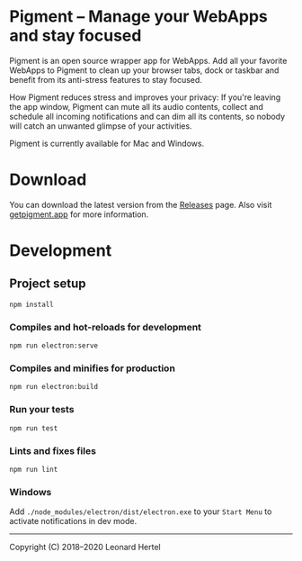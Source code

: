 # Pigment – Manage your WebApps and stay focused

Pigment is an open source wrapper app for WebApps. Add all your favorite WebApps to Pigment to clean up your browser tabs, dock or taskbar and benefit from its anti-stress features to stay focused.

How Pigment reduces stress and improves your privacy: If you're leaving the app window, Pigment can mute all its audio contents, collect and schedule all incoming notifications and can dim all its contents, so nobody will catch an unwanted glimpse of your activities.

Pigment is currently available for Mac and Windows.

# Download

You can download the latest version from the [Releases](https://github.com/pigmentapp/pigment/releases/latest) page. Also visit [getpigment.app](https://getpigment.app) for more information.

# Development

## Project setup
```
npm install
```

### Compiles and hot-reloads for development
```
npm run electron:serve
```

### Compiles and minifies for production
```
npm run electron:build
```

### Run your tests
```
npm run test
```

### Lints and fixes files
```
npm run lint
```

### Windows
Add `./node_modules/electron/dist/electron.exe` to your `Start Menu` to activate notifications in dev mode.

---

Copyright (C) 2018–2020 Leonard Hertel
